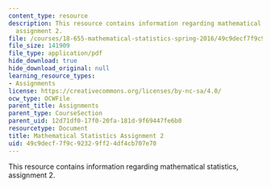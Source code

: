 ```yaml
---
content_type: resource
description: This resource contains information regarding mathematical statistics,
  assignment 2.
file: /courses/18-655-mathematical-statistics-spring-2016/49c9decf7f9c92329ff24df4cb707e70_MIT18_655S16_ProblemSet_2.pdf
file_size: 141909
file_type: application/pdf
hide_download: true
hide_download_original: null
learning_resource_types:
- Assignments
license: https://creativecommons.org/licenses/by-nc-sa/4.0/
ocw_type: OCWFile
parent_title: Assignments
parent_type: CourseSection
parent_uid: 12d71df0-17f0-20fa-181d-9f69447fe6b0
resourcetype: Document
title: Mathematical Statistics Assignment 2
uid: 49c9decf-7f9c-9232-9ff2-4df4cb707e70
---
```

This resource contains information regarding mathematical statistics, assignment 2.